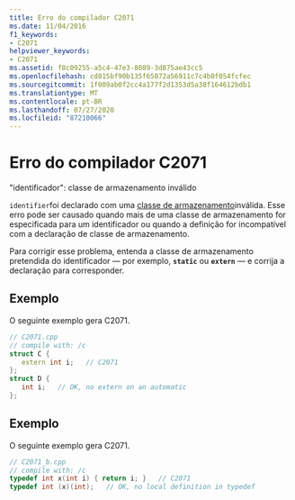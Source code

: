 ```yaml
---
title: Erro do compilador C2071
ms.date: 11/04/2016
f1_keywords:
- C2071
helpviewer_keywords:
- C2071
ms.assetid: f8c09255-a5c4-47e3-8089-3d875ae43cc5
ms.openlocfilehash: cd815bf90b135f65072a56911c7c4b0f054fcfec
ms.sourcegitcommit: 1f009ab0f2cc4a177f2d1353d5a38f164612bdb1
ms.translationtype: MT
ms.contentlocale: pt-BR
ms.lasthandoff: 07/27/2020
ms.locfileid: "87210066"
---
```

# <a name="compiler-error-c2071"></a>Erro do compilador C2071

"identificador": classe de armazenamento inválido

`identifier`foi declarado com uma [classe de armazenamento](../../c-language/c-storage-classes.md)inválida. Esse erro pode ser causado quando mais de uma classe de armazenamento for especificada para um identificador ou quando a definição for incompatível com a declaração de classe de armazenamento.

Para corrigir esse problema, entenda a classe de armazenamento pretendida do identificador — por exemplo, **`static`** ou **`extern`** — e corrija a declaração para corresponder.

## <a name="example"></a>Exemplo

O seguinte exemplo gera C2071.

```cpp
// C2071.cpp
// compile with: /c
struct C {
   extern int i;   // C2071
};
struct D {
   int i;   // OK, no extern on an automatic
};
```

## <a name="example"></a>Exemplo

O seguinte exemplo gera C2071.

```cpp
// C2071_b.cpp
// compile with: /c
typedef int x(int i) { return i; }   // C2071
typedef int (x)(int);   // OK, no local definition in typedef
```
